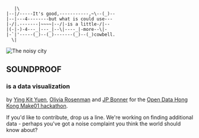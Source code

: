 	   |\
	|--|/-----It's good,-----------,~\--(_)--
	|--|---4--------but what is could use---
	|-/|.-------|~~~~|--/|-is a little-/|--
	|(-|-)-4---_|---_|--\|----_|-more--\|-
	|-`|'-----(_)--(_)-------(_)--(_)cowbell.
	  \|

  ![The noisy city](http://i.imgur.com/Ci0srOc.png)

  ## SOUNDPROOF
  ### is a data visualization
  by [Ying Kit Yuen](http://eureka.ykyuen.info/), [Olivia Rosenman](http://oliviarosenman.wordpress.com/) and [JP Bonner](http://j4p3.com) for the [Open Data Hong Kong Make01 hackathon](http://opendatahk.com/).

  If you'd like to contribute, drop us a line. We're working on finding additional data - perhaps you've got a noise complaint you think the world should know about?